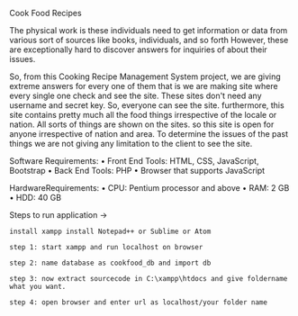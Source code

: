 Cook Food Recipes

  The physical work is these individuals need to get information or data from various sort of sources like books, individuals, and so forth However, these are exceptionally hard to discover answers for inquiries of about their issues. 
  
  So, from this Cooking Recipe Management System project, we are giving extreme answers for every one of them that is we are making site where every single one check and see the site. These sites don't need any username and secret key. So, everyone can see the site. furthermore, this site contains pretty much all the food things irrespective of the locale or nation. All sorts of things are shown on the sites. so this site is open for anyone irrespective of nation and area. To determine the issues of the past things we are not giving any limitation to the client to see the site.
  
  Software Requirements:
    • Front End Tools: HTML, CSS, JavaScript, Bootstrap
    • Back End Tools: PHP
    • Browser that supports JavaScript

  HardwareRequirements:
    • CPU: Pentium processor and above
    • RAM: 2 GB
    • HDD: 40 GB
    
    
  Steps to run application ->
  
    install xampp install Notepad++ or Sublime or Atom

    step 1: start xampp and run localhost on browser

    step 2: name database as cookfood_db and import db

    step 3: now extract sourcecode in C:\xampp\htdocs and give foldername what you want.

    step 4: open browser and enter url as localhost/your folder name
    
 
